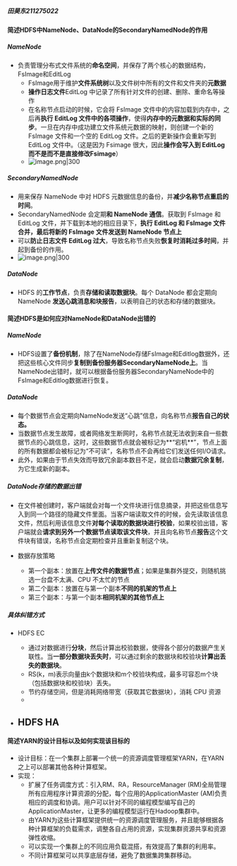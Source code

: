 ##### 田昊东211275022

#### 简述HDFS中NameNode、DataNode的SecondaryNamedNode的作用

##### NameNode

- 负责管理分布式文件系统的**命名空间**，并保存了两个核心的数据结构，
  FsImage和EditLog
  - FsImage用于维护**文件系统树**以及文件树中所有的文件和文件夹的**元数据**
  - **操作日志文件**EditLog 中记录了所有针对文件的创建、删除、重命名等操作
  - 在名称节点启动的时候，它会将 FsImage 文件中的内容加载到内存中，之后再**执行 EditLog 文件中的各项操作**，使得**内存中的元数据和实际的同步**。一旦在内存中成功建立文件系统元数据的映射，则创建一个新的 FsImage 文件和一个空的 EditLog 文件。之后的更新操作会重新写到 EditLog 文件中。（这是因为 Fsimage 很大，因此**操作会写入到 EditLog 而不是而不是直接修改Fsimage**）
  - ![image.png|300](https://thdlrt.oss-cn-beijing.aliyuncs.com/20240102165912.png)


##### SecondaryNamedNode

- 用来保存 NameNode 中对 HDFS 元数据信息的备份，并**减少名称节点重启的时间**。
- SecondaryNamedNode 会定期**和 NameNode 通信**。获取到 FsImage 和 EditLog 文件，并下载到本地的相应目录下，**执行 EditLog 和 FsImage 文件合并，最后将新的 FsImage 文件发送到 NameNode 节点上**
- 可以**防止日志文件 EditLog 过大**，导致名称节点失败**恢复时消耗过多时间**，并起到备份的作用。
- ![image.png|300](https://thdlrt.oss-cn-beijing.aliyuncs.com/20240102171256.png)


##### DataNode

- HDFS 的**工作节点**，负责**存储和读取数据块**。每个 DataNode 都会定期向 NameNode **发送心跳消息和块报告**，以表明自己的状态和存储的数据块。

#### 简述HDFS是如何应对NameNode和DataNode出错的

##### NameNode

- HDFS设置了**备份机制**，除了在NameNode存储FsImage和Editlog数据外，还把这些核心文件同步**复制到备份服务器SecondaryNameNode上**。当NameNode出错时，就可以根据备份服务器SecondaryNameNode中的FsImage和Editlog数据进行恢复。

##### DataNode

- 每个数据节点会定期向NameNode发送“心跳”信息，向名称节点**报告自己的状态。**
- 当数据节点发生故障，或者网络发生断网时，名称节点就无法收到来自一些数据节点的心跳信息，这时，这些数据节点就会被标记为**“宕机**”，节点上面的所有数据都会被标记为“不可读”，名称节点不会再给它们发送任何I/O请求。
- 此外，如果由于节点失效而导致冗余副本数目不足，就会启动**数据冗余复制**，为它生成新的副本。

##### DataNode存储的数据出错

- 在文件被创建时，客户端就会对每一个文件块进行信息摘录，并把这些信息写入到同一个路径的隐藏文件里面。当客户端读取文件的时候，会先读取该信息文件，然后利用该信息文件**对每个读取的数据块进行校验**，如果校验出错，客户端就会**请求到另外一个数据节点读取该文件块**，并且向名称节点**报告**这个文件块有错误，名称节点会定期检查并且重新复制这个块。

- 数据存放策略
	- 第一个副本：放置在**上传文件的数据节点**；如果是集群外提交，则随机挑选一台盘不太满、CPU 不太忙的节点 
	- 第二个副本：放置在与第一个副本**不同的机架的节点上**
	- 第三个副本：与第一个副本**相同机架的其他节点上**

##### 具体纠错方式

- HDFS EC
	- 通过对数据进行**分块**，然后计算出校验数据，使得各个部分的数据产生关联性。当**一部分数据块丢失时**，可以通过剩余的数据块和校验块**计算出丢失的数据块**。
	- RS(k，m)表示向量由k个数据块和m个校验块构成，最多可容忍m个块（包括数据块和校验块）丢失。
	- 节约存储空间，但是消耗网络带宽（获取其它数据块），消耗 CPU 资源
	- 

- HDFS HA
	- 

#### 简述YARN的设计目标以及如何实现该目标的

- 设计目标：在一个集群上部署一个统一的资源调度管理框架YARN，在YARN之上可以部署其他各种计算框架。
- 实现：
  - 扩展了任务调度方式：引入RM、RA，ResourceManager (RM)全局管理所有应用程序计算资源的分配，每个应用的ApplicationMaster (AM)负责相应的调度和协调。用户可以针对不同的编程模型编写自己的ApplicationMaster，让更多的编程模型运行在Hadoop集群中。
  - 由YARN为这些计算框架提供统一的资源调度管理服务，并且能够根据各种计算框架的负载需求，调整各自占用的资源，实现集群资源共享和资源弹性收缩。
  - 可以实现一个集群上的不同应用负载混搭，有效提高了集群的利用率。
  - 不同计算框架可以共享底层存储，避免了数据集跨集群移动。